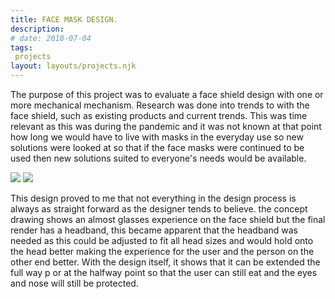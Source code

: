 ```yaml
---
title: FACE MASK DESIGN.
description: 
# date: 2018-07-04
tags:
 projects
layout: layouts/projects.njk
---
```


<style>
    @media screen and (max-width: 915px) {
   footer{
    display:none;
   }

}
</style>

The purpose of this project was to evaluate a face shield design with one or more mechanical mechanism. Research was done into trends to with the face shield, such as existing products and current trends. This was time relevant as this was during the pandemic and it was not known at that point how long we would have to live with masks in the everyday use so new solutions were looked at so that if the face masks were continued to be used then new solutions suited to everyone's needs would be available.

<div class="project-image-container-many">
<img src="../../img/projects/FaceMaskDesign.png" class="project-image-many" />
<img src="../../img/projects/FaceMaskDrawing.png" class="project-image-many"  />
</div>


This design proved to me that not everything in the design process is always as straight forward as the designer tends to believe. the concept drawing shows an almost glasses experience on the face shield but the final render has a headband, this became apparent that the headband was needed as this could be adjusted to fit all head sizes and would hold onto the head better making the experience for the user and the person on the other end better. With the design itself, it shows that it can be extended the full way p or at the halfway point so that the user can still eat and the eyes and nose will still be protected.
